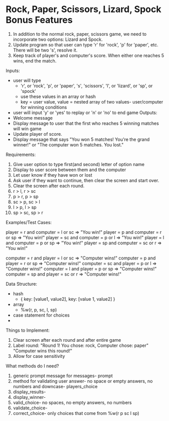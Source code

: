  # Rock, Paper, Scissors, Lizard, Spock Bonus Features
1. In addition to the normal rock, paper, scissors game, we need to incorporate two options: Lizard and Spock. 
2. Update program so that user can type 'r' for 'rock', 'p' for 'paper', etc. There will be two 's', resolve it. 
3. Keep track of player's and computer's score. When either one reaches 5 wins, end the match. 


Inputs: 
  * user will type 
    * 'r', or 'rock', 'p', or 'paper', 's', 'scissors', 'l', or 'lizard', or 'sp', or 'spock'
    * use these values in an array or hash
    * key = user value, value = nested array of two values- user/computer for winning conditions
  * user will input 'y' or 'yes' to replay or 'n' or 'no' to end game
Outputs: 
  * Welcome message
  * Display message to user that the first who reaches 5 winning matches will win game
  * Update player of score. 
  * Display message that says "You won 5 matches! You're the grand winner!" or "The computer won 5 matches. You lost."

Requirements:
1. Give user option to type first(and second) letter of option name
2. Display to user score between them and the computer
3. Let user know if they have won or lost
4. Ask user if they want to continue, then clear the screen and start over.
5. Clear the screen after each round.
6. r > l, r > sc
7. p > r, p > sp
8. sc > p, sc > l
9. l > p, l > sp 
10. sp > sc, sp > r

Examples/Test Cases:

player = r and computer = l or sc => "You win!"
player = p and computer = r or sp => "You win!"
player = sc and computer = p or l => "You win!"
player = l and computer = p or sp  => "You win!"
player = sp and computer = sc or r => "You win!"

computer = r and player = l or sc => "Computer wins!"
computer = p and player = r or sp => "Computer wins!"
computer = sc and player = p or l => "Computer wins!"
computer = l and player = p or sp => "Computer wins!"
computer = sp and player = sc or r => "Computer wins!"

Data Structure:
 * hash
   * { key: [value1, value2],
       key: [value 1, value2]
     }
 * array 
   * %w(r, p, sc, l, sp)
 * case statement for choices
 * 
Things to Implement:
1. Clear screen after each round and after entire game
2. Label round: "Round 1! You chose: rock, Computer chose: paper" "Computer wins this round!"
3. Allow for case sensitivity


What methods do I need?
1. generic prompt message for messages- prompt
2. method for validating user answer- no space or empty answers, no numbers and downcase- players_choice
3. display_results- 
4. display_winner-
5. valid_choice- no spaces, no empty answers, no numbers
6. validate_choice-
7. correct_choice- only choices that come from %w(r p sc l sp)